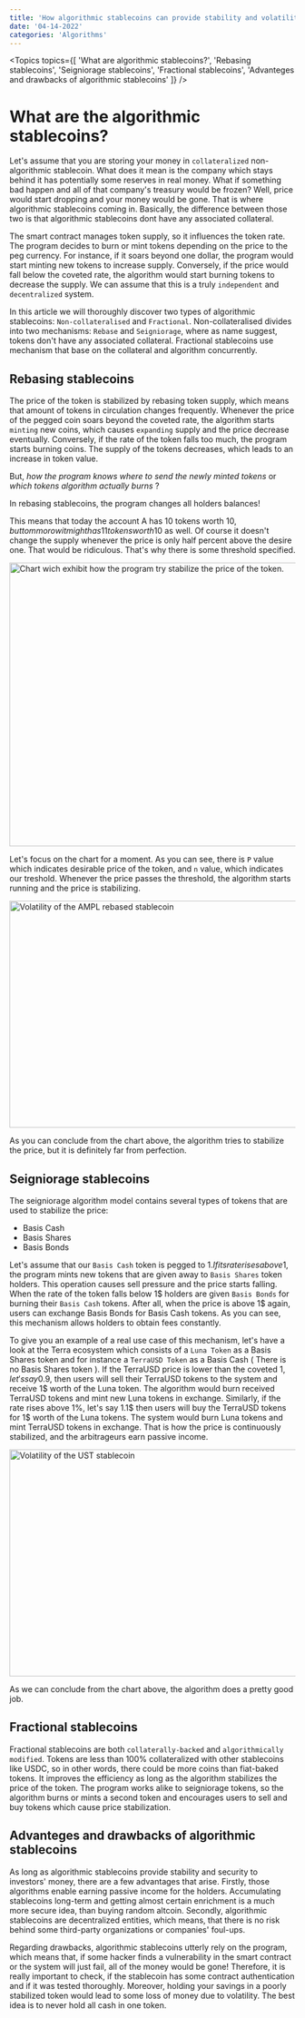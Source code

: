 ```yaml
---
title: 'How algorithmic stablecoins can provide stability and volatility simultaneously ?'
date: '04-14-2022'
categories: 'Algorithms'
---
```



<Topics topics={[
    'What are algorithmic stablecoins?',
    'Rebasing stablecoins',
    'Seigniorage stablecoins',
    'Fractional stablecoins',
    'Advanteges and drawbacks of algorithmic stablecoins'
]} />


# What are the algorithmic stablecoins?

Let's assume that you are storing your money in `collateralized` non-algorithmic stablecoin. What does it mean is the company which stays behind it has potentially some reserves in real money. What if something bad happen and all of that company's treasury would be frozen? Well, price would start dropping and your money would be gone. That is where algorithmic stablecoins coming in. Basically, the difference between those two is that algorithmic stablecoins dont have any associated collateral.

The smart contract manages token supply, so it influences the token rate. The program decides to burn or mint tokens depending on the price to the peg currency. For instance, if it soars beyond one dollar, the program would start minting new tokens to increase supply. Conversely, if the price would fall below the coveted rate, the algorithm would start burning tokens to decrease the supply. We can assume that this is a truly `independent` and `decentralized` system.  

In this article we will thoroughly discover two types of algorithmic stablecoins:  `Non-collateralised` and `Fractional`. Non-collateralised divides into two mechanisms: `Rebase` and `Seigniorage`, where as name suggest, tokens don't have any associated collateral. Fractional stablecoins use mechanism that base on the collateral and algorithm concurrently.

## Rebasing stablecoins

The price of the token is stabilized by rebasing token supply, which means that amount of tokens in circulation changes frequently. Whenever the price of the pegged coin soars beyond the coveted rate, the algorithm starts `minting` new coins, which causes `expanding` supply and the price decrease eventually. Conversely, if the rate of the token falls too much, the program starts burning coins. The supply of the tokens decreases, which leads to an increase in token value. 

But, *how the program knows where to send the newly minted tokens* or *which tokens algorithm actually burns* ?

<Emphasize type='important'>
    In rebasing stablecoins, the program changes all holders balances!
</Emphasize>

This means that today the account A has 10 tokens worth 10$, but tommorow it might has 11 tokens worth 10$ as well. Of course it doesn't change the supply whenever the price is only half percent above the desire one. That would be ridiculous. That's why there is some threshold specified. 

<Image src='/images/algorithmic-stablecoins/chart.png' alt='Chart wich exhibit how the program try stabilize the price of the token.' width="700" height="500" />

Let's focus on the chart for a moment. As you can see, there is `P` value which indicates desirable price of the token, and `n` value, which indicates our treshold. Whenever the price passes the threshold, the algorithm starts running and the price is stabilizing.

<Image src='/images/algorithmic-stablecoins/chart2.png' alt='Volatility of the AMPL rebased stablecoin' width="800" height="400" />

As you can conclude from the chart above, the algorithm tries to stabilize the price, but it is definitely far from perfection.

## Seigniorage stablecoins

The seigniorage algorithm model contains several types of tokens that are used to stabilize the price:
- Basis Cash
- Basis Shares
- Basis Bonds 

Let's assume that our `Basis Cash` token is pegged to 1$. If its rate rises above 1$, the program mints new tokens that are given away to `Basis Shares` token holders. This operation causes sell pressure and the price starts falling. When the rate of the token falls below 1$ holders are given `Basis Bonds` for burning their `Basis Cash` tokens. After all, when the price is above 1$ again, users can exchange Basis Bonds for Basis Cash tokens. As you can see, this mechanism allows holders to obtain fees constantly.

To give you an example of a real use case of this mechanism, let's have a look at the Terra ecosystem which consists of a `Luna Token` as a Basis Shares token and for instance a `TerraUSD Token` as a Basis Cash ( There is no Basis Shares token ). If the TerraUSD price is lower than the coveted 1$, let's say 0.9$, then users will sell their TerraUSD tokens to the system and receive 1$ worth of the Luna token. The algorithm would burn received TerraUSD tokens and mint new Luna tokens in exchange. Similarly, if the rate rises above 1%, let's say 1.1$ then users will buy the TerraUSD tokens for 1$ worth of the Luna tokens. The system would burn Luna tokens and mint TerraUSD tokens in exchange. That is how the price is continuously stabilized, and the arbitrageurs earn passive income.    

<Image src='/images/algorithmic-stablecoins/chart3.png' alt='Volatility of the UST stablecoin' width="800" height="400" />

As we can conclude from the chart above, the algorithm does a pretty good job. 

## Fractional stablecoins

Fractional stablecoins are both `collaterally-backed` and `algorithmically modified`. Tokens are less than 100% collateralized with other stablecoins like USDC, so in other words, there could be more coins than fiat-baked tokens. It improves the efficiency as long as the algorithm stabilizes the price of the token. The program works alike to seigniorage tokens, so the algorithm burns or mints a second token and encourages users to sell and buy tokens which cause price stabilization.

## Advanteges and drawbacks of algorithmic stablecoins

As long as algorithmic stablecoins provide stability and security to investors' money, there are a few advantages that arise. Firstly, those algorithms enable earning passive income for the holders. Accumulating stablecoins long-term and getting almost certain enrichment is a much more secure idea, than buying random altcoin. Secondly, algorithmic stablecoins are decentralized entities, which means, that there is no risk behind some third-party organizations or companies' foul-ups.  

Regarding drawbacks, algorithmic stablecoins utterly rely on the program, which means that, if some hacker finds a vulnerability in the smart contract or the system will just fail, all of the money would be gone! Therefore, it is really important to check, if the stablecoin has some contract authentication and if it was tested thoroughly. Moreover, holding your savings in a poorly stabilized token would lead to some loss of money due to volatility. The best idea is to never hold all cash in one token.  
